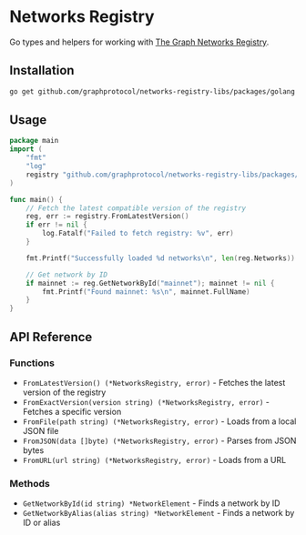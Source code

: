 # Networks Registry

Go types and helpers for working with [The Graph Networks Registry](https://github.com/graphprotocol/networks-registry).

## Installation

```bash
go get github.com/graphprotocol/networks-registry-libs/packages/golang
```


## Usage

```go
package main
import (
    "fmt"
    "log"
    registry "github.com/graphprotocol/networks-registry-libs/packages/golang"
)

func main() {
    // Fetch the latest compatible version of the registry
    reg, err := registry.FromLatestVersion()
    if err != nil {
        log.Fatalf("Failed to fetch registry: %v", err)
    }

    fmt.Printf("Successfully loaded %d networks\n", len(reg.Networks))

    // Get network by ID
    if mainnet := reg.GetNetworkById("mainnet"); mainnet != nil {
        fmt.Printf("Found mainnet: %s\n", mainnet.FullName)
    }
}
```

## API Reference

### Functions

- `FromLatestVersion() (*NetworksRegistry, error)` - Fetches the latest version of the registry
- `FromExactVersion(version string) (*NetworksRegistry, error)` - Fetches a specific version
- `FromFile(path string) (*NetworksRegistry, error)` - Loads from a local JSON file
- `FromJSON(data []byte) (*NetworksRegistry, error)` - Parses from JSON bytes
- `FromURL(url string) (*NetworksRegistry, error)` - Loads from a URL

### Methods

- `GetNetworkById(id string) *NetworkElement` - Finds a network by ID
- `GetNetworkByAlias(alias string) *NetworkElement` - Finds a network by ID or alias
